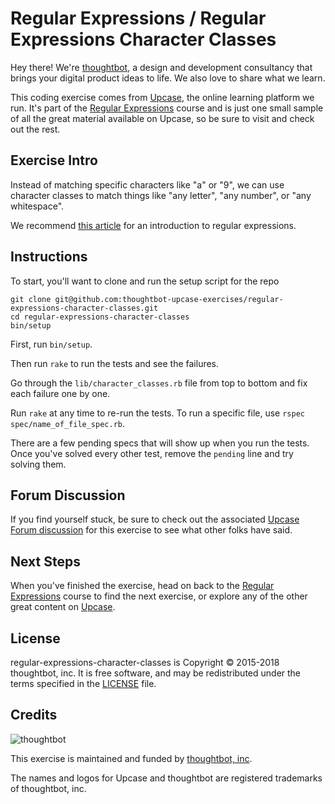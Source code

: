 # Regular Expressions / Regular Expressions Character Classes

Hey there! We're [thoughtbot](https://thoughtbot.com), a design and
development consultancy that brings your digital product ideas to life.
We also love to share what we learn.

This coding exercise comes from [Upcase](https://thoughtbot.com/upcase),
the online learning platform we run. It's part of the
[Regular Expressions](https://thoughtbot.com/upcase/regular-expressions) course and is just one small sample of all
the great material available on Upcase, so be sure to visit and check out the rest.

## Exercise Intro

Instead of matching specific characters like "a" or "9", we can use character classes to match things like "any letter", "any number", or "any whitespace".

We recommend [this article](http://robots.thoughtbot.com/back-to-basics-regular-expressions) for an introduction to regular expressions.

## Instructions

To start, you'll want to clone and run the setup script for the repo

    git clone git@github.com:thoughtbot-upcase-exercises/regular-expressions-character-classes.git
    cd regular-expressions-character-classes
    bin/setup

First, run `bin/setup`.

Then run `rake` to run the tests and see the failures.

Go through the `lib/character_classes.rb` file from top to bottom and fix each failure one by one.

Run `rake` at any time to re-run the tests. To run a specific file, use `rspec spec/name_of_file_spec.rb`.

There are a few pending specs that will show up when you run the tests. Once you've solved every other test, remove the `pending` line and try solving them.

## Forum Discussion

If you find yourself stuck, be sure to check out the associated
[Upcase Forum discussion](https://forum.upcase.com/t/regular-expressions-regular-expressions-character-classes/4585)
for this exercise to see what other folks have said.

## Next Steps

When you've finished the exercise, head on back to the
[Regular Expressions](https://thoughtbot.com/upcase/regular-expressions) course to find the next exercise,
or explore any of the other great content on
[Upcase](https://thoughtbot.com/upcase).

## License

regular-expressions-character-classes is Copyright © 2015-2018 thoughtbot, inc. It is free software,
and may be redistributed under the terms specified in the
[LICENSE](/LICENSE.md) file.

## Credits

![thoughtbot](https://presskit.thoughtbot.com/assets/images/logo.svg)

This exercise is maintained and funded by
[thoughtbot, inc](http://thoughtbot.com/community).

The names and logos for Upcase and thoughtbot are registered trademarks of
thoughtbot, inc.
